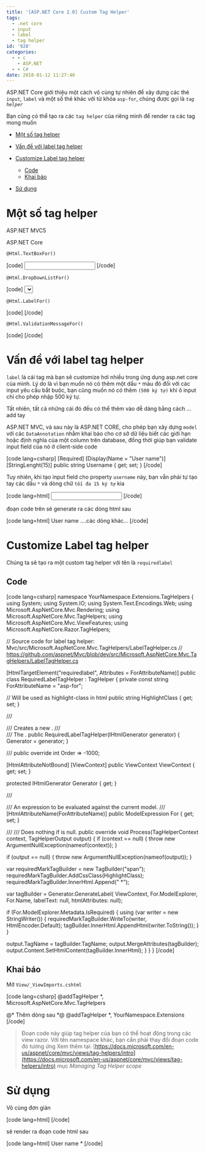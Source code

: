 ```yaml
---
title: '[ASP.NET Core 2.0] Custom Tag Helper'
tags:
  - .net core
  - input
  - label
  - tag helper
id: '928'
categories:
  - - c
    - ASP.NET
  - - C#
date: 2018-01-12 11:27:40
---
```


ASP.NET Core giới thiệu một cách vô cùng tự nhiên để xây dựng các thẻ `input`, `label` và một số thẻ khác với từ khóa `asp-for`, chúng được gọi là _`tag helper`_

Bạn cũng có thể tạo ra các `tag helper` của riêng mình để render ra các tag mong muốn
<!-- more -->
*   [Một số tag helper](#một-số-tag-helper)
*   [Vấn đề với label tag helper](#vấn-đề-với-label-tag-helper)
*   [Customize Label tag helper](#customize-label-tag-helper)
    
    *   [Code](#code)
    *   [Khai báo](#khai-báo)
*   [Sử dụng](#sử-dụng)

# Một số tag helper

ASP.NET MVC5

ASP.NET Core

`@Html.TextBoxFor()`

\[code\] <input asp-for=""/> \[/code\]

`@Html.DropDownListFor()`

\[code\] <select asp-for="" asp-items=""/> \[/code\]

`@Html.LabelFor()`

\[code\] <label asp-for=""></label> \[/code\]

`@Html.ValidationMessageFor()`

\[code\] <anytag asp-validation-for=""></anytag> \[/code\]

# Vấn đề với label tag helper

`label` là cái tag mà bạn sẽ customize hơi nhiều trong ứng dụng asp.net core của mình. Lý do là vì bạn muốn nó có thêm một dấu `*` màu đỏ đối với các input yêu cầu bắt buộc, bạn cũng muốn nó có thêm `(500 ký tự)` khi ô input chỉ cho phép nhập 500 ký tự.

Tất nhiên, tất cả những cái đó đều có thể thêm vào dễ dàng bằng cách ... add tay

ASP.NET MVC, và sau này là ASP.NET CORE, cho phép bạn xây dựng `model` với các `DataAnnotation` nhằm khai báo cho cơ sở dữ liệu biết các giới hạn hoặc định nghĩa của một column trên database, đồng thời giúp bạn validate input field của nó ở client-side code

\[code lang=csharp\] \[Required\] \[Display(Name = "User name")\] \[StringLenght(15)\] public string Username { get; set; } \[/code\]

Tuy nhiên, khi tạo input field cho property `username` này, bạn vẫn phải tự tạo tay các dấu `*` và dòng chữ `tối đa 15 ký tự` kia

\[code lang=html\] <label asp-for="Username"></label> <input asp-for="Username"/> <span asp-validation-for="Username"></span> \[/code\]

đoạn code trên sẽ generate ra các dòng html sau

\[code lang=html\] <label for="Username">User name</label> ....các dòng khác... \[/code\]

# Customize Label tag helper

Chúng ta sẽ tạo ra một custom tag helper với tên là `requiredlabel`

## Code

\[code lang=csharp\] namespace YourNamespace.Extensions.TagHelpers { using System; using System.IO; using System.Text.Encodings.Web; using Microsoft.AspNetCore.Mvc.Rendering; using Microsoft.AspNetCore.Mvc.TagHelpers; using Microsoft.AspNetCore.Mvc.ViewFeatures; using Microsoft.AspNetCore.Razor.TagHelpers;

// Source code for label tag helper: Mvc/src/Microsoft.AspNetCore.Mvc.TagHelpers/LabelTagHelper.cs // https://github.com/aspnet/Mvc/blob/dev/src/Microsoft.AspNetCore.Mvc.TagHelpers/LabelTagHelper.cs

\[HtmlTargetElement("requiredlabel", Attributes = ForAttributeName)\] public class RequiredLabelTagHelper : TagHelper { private const string ForAttributeName = "asp-for";

// Will be used as highlight-class in html public string HighlightClass { get; set; }

/// <summary> /// Creates a new <see cref="LabelTagHelper"/>. /// </summary> /// <param name="generator">The <see cref="IHtmlGenerator"/>.</param> public RequiredLabelTagHelper(IHtmlGenerator generator) { Generator = generator; }

/// <inheritdoc /> public override int Order => -1000;

\[HtmlAttributeNotBound\] \[ViewContext\] public ViewContext ViewContext { get; set; }

protected IHtmlGenerator Generator { get; }

/// <summary> /// An expression to be evaluated against the current model. /// </summary> \[HtmlAttributeName(ForAttributeName)\] public ModelExpression For { get; set; }

/// <inheritdoc /> /// <remarks>Does nothing if <see cref="For"/> is <c>null</c>.</remarks> public override void Process(TagHelperContext context, TagHelperOutput output) { if (context == null) { throw new ArgumentNullException(nameof(context)); }

if (output == null) { throw new ArgumentNullException(nameof(output)); }

var requiredMarkTagBuilder = new TagBuilder("span"); requiredMarkTagBuilder.AddCssClass(HighlightClass); requiredMarkTagBuilder.InnerHtml.Append(" \*");

var tagBuilder = Generator.GenerateLabel( ViewContext, For.ModelExplorer, For.Name, labelText: null, htmlAttributes: null);

if (For.ModelExplorer.Metadata.IsRequired) { using (var writer = new StringWriter()) { requiredMarkTagBuilder.WriteTo(writer, HtmlEncoder.Default); tagBuilder.InnerHtml.AppendHtml(writer.ToString()); } }

output.TagName = tagBuilder.TagName; output.MergeAttributes(tagBuilder); output.Content.SetHtmlContent(tagBuilder.InnerHtml); } } } \[/code\]

## Khai báo

Mở `View/_ViewImports.cshtml`

\[code lang=csharp\] @addTagHelper \*, Microsoft.AspNetCore.Mvc.TagHelpers

@\* Thêm dòng sau \*@ @addTagHelper \*, YourNamespace.Extensions \[/code\]

> Đoạn code này giúp tag helper của bạn có thể hoạt động trong các view razor. Với tên namespace khác, bạn cần phải thay đổi đoạn code đó tương ứng Xem thêm tại: [https://docs.microsoft.com/en-us/aspnet/core/mvc/views/tag-helpers/intro](https://docs.microsoft.com/en-us/aspnet/core/mvc/views/tag-helpers/intro) mục _Managing Tag Helper scope_

# Sử dụng

Vô cùng đơn giản

\[code lang=html\] <requiredlabel asp-for="Username" highlight-class="red bold"></requiredlabel> \[/code\]

sẽ render ra đoạn code html sau

\[code lang=html\] <label for="Username">User name<span class="red bold"> \*</span></label> \[/code\]